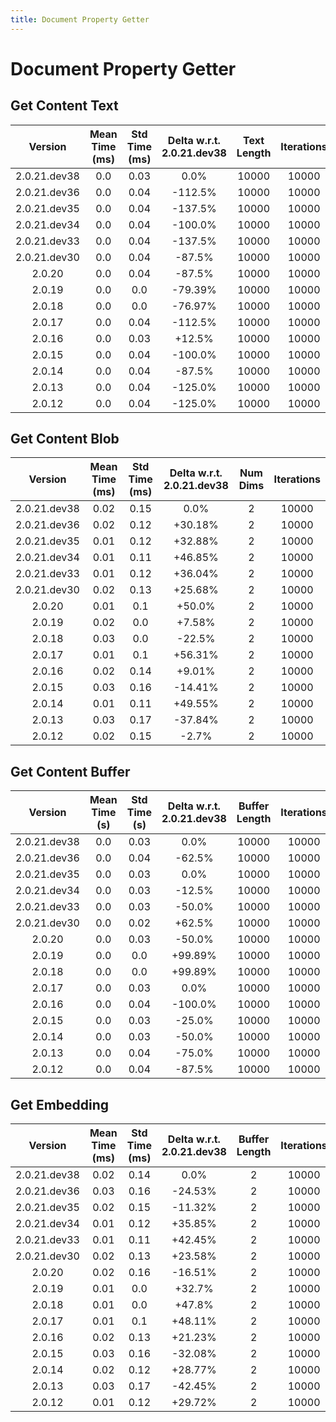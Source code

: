 ```yaml
---
title: Document Property Getter
---
```

# Document Property Getter

## Get Content Text

| Version | Mean Time (ms) | Std Time (ms) | Delta w.r.t. 2.0.21.dev38 | Text Length | Iterations |
| :---: | :---: | :---: | :---: | :---: | :---: |
| 2.0.21.dev38 | 0.0 | 0.03 | 0.0% | 10000 | 10000 |
| 2.0.21.dev36 | 0.0 | 0.04 | -112.5% | 10000 | 10000 |
| 2.0.21.dev35 | 0.0 | 0.04 | -137.5% | 10000 | 10000 |
| 2.0.21.dev34 | 0.0 | 0.04 | -100.0% | 10000 | 10000 |
| 2.0.21.dev33 | 0.0 | 0.04 | -137.5% | 10000 | 10000 |
| 2.0.21.dev30 | 0.0 | 0.04 | -87.5% | 10000 | 10000 |
| 2.0.20 | 0.0 | 0.04 | -87.5% | 10000 | 10000 |
| 2.0.19 | 0.0 | 0.0 | -79.39% | 10000 | 10000 |
| 2.0.18 | 0.0 | 0.0 | -76.97% | 10000 | 10000 |
| 2.0.17 | 0.0 | 0.04 | -112.5% | 10000 | 10000 |
| 2.0.16 | 0.0 | 0.03 | +12.5% | 10000 | 10000 |
| 2.0.15 | 0.0 | 0.04 | -100.0% | 10000 | 10000 |
| 2.0.14 | 0.0 | 0.04 | -87.5% | 10000 | 10000 |
| 2.0.13 | 0.0 | 0.04 | -125.0% | 10000 | 10000 |
| 2.0.12 | 0.0 | 0.04 | -125.0% | 10000 | 10000 |
## Get Content Blob

| Version | Mean Time (ms) | Std Time (ms) | Delta w.r.t. 2.0.21.dev38 | Num Dims | Iterations |
| :---: | :---: | :---: | :---: | :---: | :---: |
| 2.0.21.dev38 | 0.02 | 0.15 | 0.0% | 2 | 10000 |
| 2.0.21.dev36 | 0.02 | 0.12 | +30.18% | 2 | 10000 |
| 2.0.21.dev35 | 0.01 | 0.12 | +32.88% | 2 | 10000 |
| 2.0.21.dev34 | 0.01 | 0.11 | +46.85% | 2 | 10000 |
| 2.0.21.dev33 | 0.01 | 0.12 | +36.04% | 2 | 10000 |
| 2.0.21.dev30 | 0.02 | 0.13 | +25.68% | 2 | 10000 |
| 2.0.20 | 0.01 | 0.1 | +50.0% | 2 | 10000 |
| 2.0.19 | 0.02 | 0.0 | +7.58% | 2 | 10000 |
| 2.0.18 | 0.03 | 0.0 | -22.5% | 2 | 10000 |
| 2.0.17 | 0.01 | 0.1 | +56.31% | 2 | 10000 |
| 2.0.16 | 0.02 | 0.14 | +9.01% | 2 | 10000 |
| 2.0.15 | 0.03 | 0.16 | -14.41% | 2 | 10000 |
| 2.0.14 | 0.01 | 0.11 | +49.55% | 2 | 10000 |
| 2.0.13 | 0.03 | 0.17 | -37.84% | 2 | 10000 |
| 2.0.12 | 0.02 | 0.15 | -2.7% | 2 | 10000 |
## Get Content Buffer

| Version | Mean Time (s) | Std Time (s) | Delta w.r.t. 2.0.21.dev38 | Buffer Length | Iterations |
| :---: | :---: | :---: | :---: | :---: | :---: |
| 2.0.21.dev38 | 0.0 | 0.03 | 0.0% | 10000 | 10000 |
| 2.0.21.dev36 | 0.0 | 0.04 | -62.5% | 10000 | 10000 |
| 2.0.21.dev35 | 0.0 | 0.03 | 0.0% | 10000 | 10000 |
| 2.0.21.dev34 | 0.0 | 0.03 | -12.5% | 10000 | 10000 |
| 2.0.21.dev33 | 0.0 | 0.03 | -50.0% | 10000 | 10000 |
| 2.0.21.dev30 | 0.0 | 0.02 | +62.5% | 10000 | 10000 |
| 2.0.20 | 0.0 | 0.03 | -50.0% | 10000 | 10000 |
| 2.0.19 | 0.0 | 0.0 | +99.89% | 10000 | 10000 |
| 2.0.18 | 0.0 | 0.0 | +99.89% | 10000 | 10000 |
| 2.0.17 | 0.0 | 0.03 | 0.0% | 10000 | 10000 |
| 2.0.16 | 0.0 | 0.04 | -100.0% | 10000 | 10000 |
| 2.0.15 | 0.0 | 0.03 | -25.0% | 10000 | 10000 |
| 2.0.14 | 0.0 | 0.03 | -50.0% | 10000 | 10000 |
| 2.0.13 | 0.0 | 0.04 | -75.0% | 10000 | 10000 |
| 2.0.12 | 0.0 | 0.04 | -87.5% | 10000 | 10000 |
## Get Embedding

| Version | Mean Time (ms) | Std Time (ms) | Delta w.r.t. 2.0.21.dev38 | Buffer Length | Iterations |
| :---: | :---: | :---: | :---: | :---: | :---: |
| 2.0.21.dev38 | 0.02 | 0.14 | 0.0% | 2 | 10000 |
| 2.0.21.dev36 | 0.03 | 0.16 | -24.53% | 2 | 10000 |
| 2.0.21.dev35 | 0.02 | 0.15 | -11.32% | 2 | 10000 |
| 2.0.21.dev34 | 0.01 | 0.12 | +35.85% | 2 | 10000 |
| 2.0.21.dev33 | 0.01 | 0.11 | +42.45% | 2 | 10000 |
| 2.0.21.dev30 | 0.02 | 0.13 | +23.58% | 2 | 10000 |
| 2.0.20 | 0.02 | 0.16 | -16.51% | 2 | 10000 |
| 2.0.19 | 0.01 | 0.0 | +32.7% | 2 | 10000 |
| 2.0.18 | 0.01 | 0.0 | +47.8% | 2 | 10000 |
| 2.0.17 | 0.01 | 0.1 | +48.11% | 2 | 10000 |
| 2.0.16 | 0.02 | 0.13 | +21.23% | 2 | 10000 |
| 2.0.15 | 0.03 | 0.16 | -32.08% | 2 | 10000 |
| 2.0.14 | 0.02 | 0.12 | +28.77% | 2 | 10000 |
| 2.0.13 | 0.03 | 0.17 | -42.45% | 2 | 10000 |
| 2.0.12 | 0.01 | 0.12 | +29.72% | 2 | 10000 |
